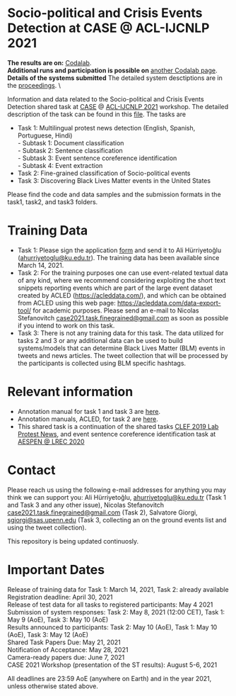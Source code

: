 # Socio-political and Crisis Events Detection at CASE @ ACL-IJCNLP 2021  

**The results are on:** [Codalab](https://competitions.codalab.org/competitions/31247). \
**Additional runs and participation is possible on** [another Codalab page](https://competitions.codalab.org/competitions/31639). \
**Details of the systems submitted** The detailed system desctiptions are in the [proceedings](https://aclanthology.org/events/acl-2021/#2021-case-1). \

Information and data related to the Socio-political and Crisis Events Detection shared task at [CASE](https://emw.ku.edu.tr/case-2021/) @ [ACL-IJCNLP 2021](https://2021.aclweb.org/) workshop. The detailed description of the task can be found in this [file](https://github.com/emerging-welfare/case-2021-shared-task/blob/main/CASE-2021-ProtestNews-Task-description.pdf). The tasks are 

* Task 1: Multilingual protest news detection (English, Spanish, Portuguese, Hindi)   \
           - Subtask 1: Document classification   \
           - Subtask 2: Sentence classification   \
           - Subtask 3: Event sentence coreference identification   \
           - Subtask 4: Event extraction   
* Task 2: Fine-grained classification of Socio-political events  
* Task 3: Discovering Black Lives Matter events in the United States  

Please find the code and data samples and the submission formats in the task1, task2, and task3 folders.


# Training Data
* Task 1: Please sign the application [form](https://github.com/emerging-welfare/case-2021-shared-task/blob/main/CASE2021-Socio-political-and-Crisis-Events-Shared-Task-Individual-Application-Form.pdf) and send it to Ali Hürriyetoğlu (ahurriyetoglu@ku.edu.tr). The training data has been available since March 14, 2021.
* Task 2: For the training purposes one can use event-related textual data of any kind, where we recommend considering exploiting the short text snippets reporting events which are part of the large event dataset created by ACLED (https://acleddata.com/), and which can be obtained from ACLED using this web page: https://acleddata.com/data-export-tool/ for academic purposes. Please send an e-mail to Nicolas Stefanovitch case2021.task.finegrained@gmail.com as soon as possible if you intend to work on this task.
* Task 3: There is not any training data for this task. The data utilized for tasks 2 and 3 or any additional data can be used to build systems/models that can determine Black Lives Matter (BLM) events in tweets and news articles.  The tweet collection that will be processed by the participants is collected using BLM specific hashtags.


# Relevant information
* Annotation manual for task 1 and task 3 are [here](https://github.com/emerging-welfare/general_info/tree/master/annotation-manuals).
* Annotation manuals, ACLED, for task 2 are [here](https://acleddata.com/resources/general-guides/#1603120929112-8ecf0356-6cf0).
* This shared task is a continuation of the shared tasks [CLEF 2019 Lab  Protest News](https://emw.ku.edu.tr/clef-protestnews-2019/), and event sentence coreference identification task at [AESPEN @ LREC 2020](https://emw.ku.edu.tr/aespen-2020/)  


# Contact
Please reach us using the following e-mail addresses for anything you may think we can support you: Ali Hürriyetoğlu, ahurriyetoglu@ku.edu.tr (Task 1 and Task 3 and any other issue), Nicolas Stefanovitch case2021.task.finegrained@gmail.com (Task 2), Salvatore Giorgi, sgiorgi@sas.upenn.edu (Task 3, collecting an on the ground events list and using the tweet collection).  


This repository is being updated continuosly.  


# Important Dates
Release of training data for Task 1: March 14, 2021, Task 2: already available  
Registration deadline: April 30, 2021  
Release of test data for all tasks to registered participants: May 4 2021  
Submission of system responses: Task 2: May 8, 2021 (12:00 CET), Task 1: May 9 (AoE), Task 3: May 10 (AoE)  
Results announced to participants: Task 2: May 10 (AoE), Task 1: May 10 (AoE), Task 3: May 12 (AoE)  
Shared Task Papers Due: May 21, 2021  
Notification of Acceptance: May 28, 2021  
Camera-ready papers due: June 7, 2021  
CASE 2021 Workshop (presentation of the ST results): August 5-6, 2021  


All deadlines are 23:59 AoE (anywhere on Earth) and in the year 2021, unless otherwise stated above.

